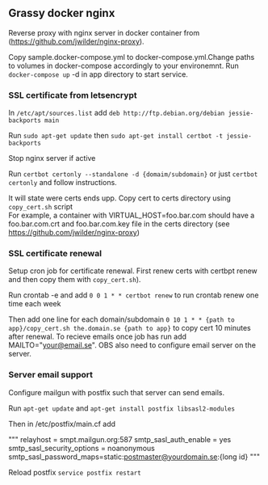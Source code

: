 ## Grassy docker nginx

Reverse proxy with nginx server in docker container from (https://github.com/jwilder/nginx-proxy).

Copy sample.docker-compose.yml to docker-compose.yml.Change paths to volumes in docker-compose 
accordingly to your environemnt. Run `docker-compose up` -d in app directory to start service.

### SSL certificate from letsencrypt

In `/etc/apt/sources.list` add `deb http://ftp.debian.org/debian jessie-backports main`

Run `sudo apt-get update` then `sudo apt-get install certbot -t jessie-backports`

Stop nginx server if active

Run `certbot certonly --standalone -d {domaim/subdomain}` or just `certbot certonly` and follow instructions.

It will state were certs ends upp. Copy cert to certs directory using `copy_cert.sh` script   
For example, a container with VIRTUAL_HOST=foo.bar.com should have a 
foo.bar.com.crt and foo.bar.com.key file in the certs directory (see https://github.com/jwilder/nginx-proxy)

### SSL certificate renewal

Setup cron job for certificate renewal. First renew certs with certbpt renew and then copy them with 
`copy_cert.sh`). 

Run crontab -e and add `0 0 1 * * certbot renew` to run crontab renew one time each week

Then add one line for each domain/subdomain `0 10 1 * * {path to app}/copy_cert.sh the.domain.se {path to app}`
to copy cert 10 minutes after renewal. To recieve emails once job has run add MAILTO="your@email.se". OBS also 
need to configure email server on the server.

### Server email support
Configure mailgun with postfix such that server can send emails.

Run `apt-get update` and `apt-get install postfix libsasl2-modules`

Then in /etc/postfix/main.cf add

"""
relayhost = smpt.mailgun.org:587
smtp_sasl_auth_enable = yes
smtp_sasl_security_options = noanonymous
smtp_sasl_password_maps=static:postmaster@yourdomain.se:{long id}
"""

Reload postfix `service postfix restart`

